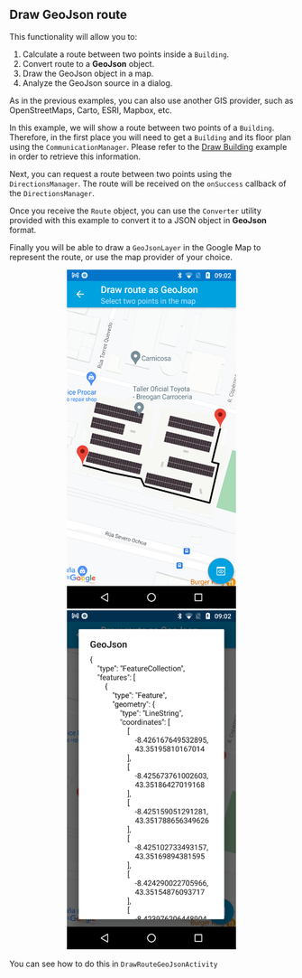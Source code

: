 ## <a name="drawroutegeojson"></a> Draw GeoJson route
This functionality will allow you to:
1. Calculate a route between two points inside a `Building`.
2. Convert route to a **GeoJson** object.
3. Draw the GeoJson object in a map.
4. Analyze the GeoJson source in a dialog.

As in the previous examples, you can also use another GIS provider, such as OpenStreetMaps, Carto, ESRI, Mapbox, etc.

In this example, we will show a route between two points of a `Building`. Therefore, in the first place you will need to get a `Building` and its floor plan using the `CommunicationManager`. Please refer to the [Draw Building](https://github.com/situmtech/situm-android-getting-started/tree/master/app/src/main/java/es/situm/gettingstarted/drawbuilding) example in order to retrieve this information.

Next, you can request a route between two points using the `DirectionsManager`. The route will be received on the `onSuccess` callback of the `DirectionsManager`.

Once you receive the `Route` object, you can use the `Converter` utility provided with this example to convert it to a JSON object in **GeoJson** format. 

Finally you will be able to draw a `GeoJsonLayer` in the Google Map to represent the route, or use the map provider of your choice.

<p align="center">
    <img src="/img/geojson-route-map.png" width="300" />
    <img src="/img/geojson-route-source.png" width="300" />
</p>

You can see how to do this in `DrawRouteGeoJsonActivity`
